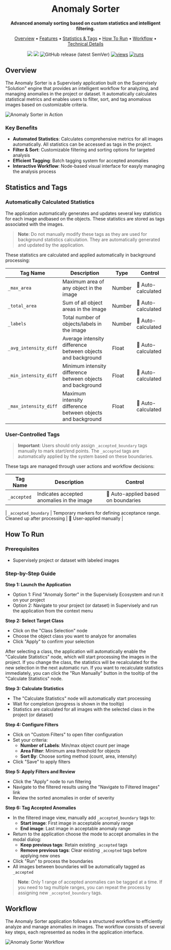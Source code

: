 <div align="center" markdown>

# Anomaly Sorter

**Advanced anomaly sorting based on custom statistics and intelligent filtering.**

<p align="center">
  <a href="#Overview">Overview</a> •
  <a href="#Features">Features</a> •
  <a href="#Statistics-and-Tags">Statistics & Tags</a> •
  <a href="#How-To-Run">How To Run</a> •
  <a href="#Workflow">Workflow</a> •
  <a href="#Technical-Details">Technical Details</a>
</p>

[![](https://img.shields.io/badge/supervisely-ecosystem-brightgreen)](https://ecosystem.supervisely.com/apps/supervisely-ecosystem/anomaly-sorter)
[![](https://img.shields.io/badge/slack-chat-green.svg?logo=slack)](https://supervisely.com/slack)
![GitHub release (latest SemVer)](https://img.shields.io/github/v/release/supervisely-ecosystem/anomaly-sorter)
[![views](https://app.supervisely.com/img/badges/views/supervisely-ecosystem/anomaly-sorter.png)](https://supervisely.com)
[![runs](https://app.supervisely.com/img/badges/runs/supervisely-ecosystem/anomaly-sorter.png)](https://supervisely.com)

</div>

## Overview

The Anomaly Sorter is a Supervisely application built on the Supervisely "Solution" engine that provides an intelligent workflow for analyzing, and managing anomalies in the project or dataset. It automatically calculates statistical metrics and enables users to filter, sort, and tag anomalous images based on customizable criteria.

![Anomaly Sorter in Action](https://github.com/supervisely-ecosystem/anomaly-sorter/releases/download/v0.1.0/gui.jpg)

### Key Benefits

- **Automated Statistics**: Calculates comprehensive metrics for all images automatically. All statistics can be accessed as tags in the project.
- **Filter & Sort**: Customizable filtering and sorting options for targeted analysis
- **Efficient Tagging**: Batch tagging system for accepted anomalies
- **Interactive Workflow**: Node-based visual interface for easyly managing the analysis process

## Statistics and Tags

### Automatically Calculated Statistics

The application automatically generates and updates several key statistics for each image andbased on the objects. These statistics are stored as tags associated with the images.

> **Note**: Do not manually modify these tags as they are used for background statistics calculation. They are automatically generated and updated by the application.

These statistics are calculated and applied automatically in background processing:

| Tag Name              | Description                                                 | Type   | Control            |
| --------------------- | ----------------------------------------------------------- | ------ | ------------------ |
| `_max_area`           | Maximum area of any object in the image                     | Number | 🤖 Auto-calculated |
| `_total_area`         | Sum of all object areas in the image                        | Number | 🤖 Auto-calculated |
| `_labels`             | Total number of objects/labels in the image                 | Number | 🤖 Auto-calculated |
| `_avg_intensity_diff` | Average intensity difference between objects and background | Float  | 🤖 Auto-calculated |
| `_min_intensity_diff` | Minimum intensity difference between objects and background | Float  | 🤖 Auto-calculated |
| `_max_intensity_diff` | Maximum intensity difference between objects and background | Float  | 🤖 Auto-calculated |

### User-Controlled Tags

> **Important**: Users should only assign `_accepted_boundary` tags manually to mark start/end points. The `_accepted` tags are automatically applied by the system based on these boundaries.

These tags are managed through user actions and workflow decisions:

| Tag Name    | Description                               | Control                             |
| ----------- | ----------------------------------------- | ----------------------------------- |
| `_accepted` | Indicates accepted anomalies in the image | 🤖 Auto-applied based on boundaries |

| `_accepted_boundary` | Temporary markers for defining acceptance range. Cleaned up after processing | 👤 User-applied manually |

## How To Run

### Prerequisites

- Supervisely project or dataset with labeled images

### Step-by-Step Guide

**Step 1: Launch the Application**

- Option 1: Find "Anomaly Sorter" in the Supervisely Ecosystem and run it on your project
- Option 2: Navigate to your project (or dataset) in Supervisely and run the application from the context menu

**Step 2: Select Target Class**

- Click on the "Class Selection" node
- Choose the object class you want to analyze for anomalies
- Click "Apply" to confirm your selection

After selecting a class, the application will automatically enable the "Calculate Statistics" node, which will start processing the images in the project. If you change the class, the statistics will be recalculated for the new selection in the next automatic run. If you want to recalculate statistics immediately, you can click the "Run Manually" button in the tooltip of the "Calculate Statistics" node.

**Step 3: Calculate Statistics**

- The "Calculate Statistics" node will automatically start processing
- Wait for completion (progress is shown in the tooltip)
- Statistics are calculated for all images with the selected class in the project (or dataset)

**Step 4: Configure Filters**

- Click on "Custom Filters" to open filter configuration
- Set your criteria:
  - **Number of Labels**: Min/max object count per image
  - **Area Filter**: Minimum area threshold for objects
  - **Sort By**: Choose sorting method (count, area, intensity)
- Click "Save" to apply filters

**Step 5: Apply Filters and Review**

- Click the "Apply" node to run filtering
- Navigate to the filtered results using the "Navigate to Filtered Images" link
- Review the sorted anomalies in order of severity

**Step 6: Tag Accepted Anomalies**

- In the filtered image view, manually add `_accepted_boundary` tags to:
  - **Start image**: First image in acceptable anomaly range
  - **End image**: Last image in acceptable anomaly range
- Return to the application choose the mode to accept anomalies in the modal dialog:
  - **Keep previous tags**: Retain existing `_accepted` tags
  - **Remove previous tags**: Clear existing `_accepted` tags before applying new ones
- Click "Run" to process the boundaries
- All images between boundaries will be automatically tagged as `_accepted`

> **Note**: Only 1 range of accepted anomalies can be tagged at a time. If you need to tag multiple ranges, you can repeat the process by assigning new `_accepted_boundary` tags.

## Workflow

The Anomaly Sorter application follows a structured workflow to efficiently analyze and manage anomalies in images. The workflow consists of several key steps, each represented as nodes in the application interface.

![Anomaly Sorter Workflow](https://github.com/supervisely-ecosystem/anomaly-sorter/releases/download/v0.1.0/workflow.jpg)
